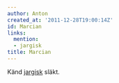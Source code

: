 ```yaml
---
author: Anton
created_at: '2011-12-28T19:00:14Z'
id: Marcian
links:
  mention:
  - jargisk
title: Marcian
---
```


Känd [jargisk] släkt.

  [jargisk]: jargisk
